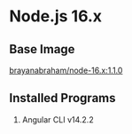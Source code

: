 # Node.js 16.x

## Base Image

[brayanabraham/node-16.x:1.1.0](https://hub.docker.com/layers/brayanabraham/node-16.x/1.1.0/images/sha256-49b11c6b7999450a7a17974001008dbed627245cd8627f371e9a0459145a8ca7)

## Installed Programs

1. Angular CLI v14.2.2
